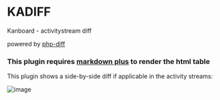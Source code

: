 # KADIFF
Kanboard - activitystream diff

powered by [php-diff](https://github.com/jfcherng/php-diff)

### This plugin requires [markdown plus](https://github.com/creecros/MarkdownPlus) to render the html table

This plugin shows a side-by-side diff if applicable in the activity streams:

![image](https://user-images.githubusercontent.com/13346344/143033319-2d87620c-8245-4fc9-b1d7-d18fbf5fe11c.png)
